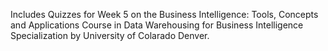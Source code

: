 Includes Quizzes for Week 5 on the Business Intelligence: Tools, Concepts and Applications Course in Data Warehousing for Business Intelligence Specialization by University of Colarado Denver.